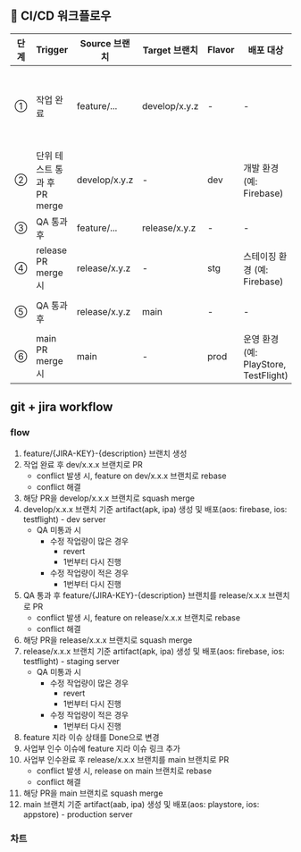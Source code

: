 ## 📘 CI/CD 워크플로우

| 단계 | Trigger                     | Source 브랜치      | Target 브랜치      | Flavor | 배포 대상                  | 동작                              | 비고              |
|------|------------------------------|--------------------|--------------------|--------|----------------------------|-----------------------------------|-------------------|
| ①    | 작업 완료                   | feature/...        | develop/x.y.z      | -      | -                          | unit-test                 | 작업자 수동 PR    |
| ②    | 단위 테스트 통과 후 PR merge | develop/x.y.z      | -                  | dev    | 개발 환경 (예: Firebase)   | dev-build      | 자동              |
| ③    | QA 통과 후                  | feature/...        | release/x.y.z      | -      | -                          | code review                   | 수동              |
| ④    | release PR merge 시         | release/x.y.z      | -                  | stg    | 스테이징 환경 (예: Firebase)| staging-build      | 자동              |
| ⑤    | QA 통과 후                  | release/x.y.z      | main             | -      | -                          | code review & merge                | 수동              |
| ⑥    | main PR merge 시          | main             | -                  | prod   | 운영 환경 (예: PlayStore, TestFlight)| prodiction-deploy            | 자동              |

## git + jira workflow
### flow
1. feature/{JIRA-KEY}-{description} 브랜치 생성
2. 작업 완료 후 dev/x.x.x 브랜치로 PR
    - conflict 발생 시, feature on dev/x.x.x 브랜치로 rebase
    - conflict 해결
3. 해당 PR을 develop/x.x.x 브랜치로 squash merge
4. develop/x.x.x 브랜치 기준 artifact(apk, ipa) 생성 및 배포(aos: firebase, ios: testflight) - dev server
    - QA 미통과 시
        - 수정 작업량이 많은 경우
            - revert
            - 1번부터 다시 진행
        - 수정 작업량이 적은 경우
            - 1번부터 다시 진행
5. QA 통과 후 feature/{JIRA-KEY}-{description} 브랜치를 release/x.x.x 브랜치로 PR
    - conflict 발생 시, feature on release/x.x.x 브랜치로 rebase
    - conflict 해결
6. 해당 PR을 release/x.x.x 브랜치로 squash merge
7. release/x.x.x 브랜치 기준 artifact(apk, ipa) 생성 및 배포(aos: firebase, ios: testflight) - staging server
    - QA 미통과 시
        - 수정 작업량이 많은 경우
            - revert
            - 1번부터 다시 진행
        - 수정 작업량이 적은 경우
            - 1번부터 다시 진행
8. feature 지라 이슈 상태를 Done으로 변경
9. 사업부 인수 이슈에 feature 지라 이슈 링크 추가
10. 사업부 인수완료 후 release/x.x.x 브랜치를 main 브랜치로 PR
    - conflict 발생 시, release on main 브랜치로 rebase
    - conflict 해결
11. 해당 PR을 main 브랜치로 squash merge
12. main 브랜치 기준 artifact(aab, ipa) 생성 및 배포(aos: playstore, ios: appstore) - production server


### 차트